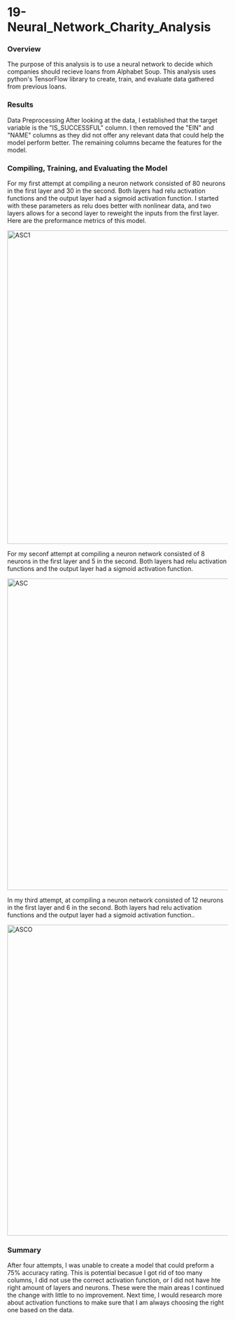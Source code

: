 # 19-Neural_Network_Charity_Analysis
 
### Overview
The purpose of this analysis is to use a neural network to decide which companies should recieve loans from Alphabet Soup. This analysis uses python's TensorFlow library to create, train, and evaluate data gathered from previous loans.

### Results
Data Preprocessing
After looking at the data, I established that the target variable is the "IS_SUCCESSFUL" column. I then removed the "EIN" and "NAME" columns as they did not offer any relevant data that could help the model perform better. The remaining columns became the features for the model.

### Compiling, Training, and Evaluating the Model

For my first attempt at compiling a neuron network consisted of 80 neurons in the first layer and 30 in the second. Both layers had relu activation functions and the output layer had a sigmoid activation function. I started with these parameters as relu does better with nonlinear data, and two layers allows for a second layer to reweight the inputs from the first layer. Here are the preformance metrics of this model.

<img width="715" alt="ASC1" src="https://user-images.githubusercontent.com/99519095/179438876-6edf6ae1-6062-47dd-acea-bec134aec88b.png">


For my seconf attempt at compiling a neuron network consisted of 8 neurons in the first layer and 5 in the second. Both layers had relu activation functions and the output layer had a sigmoid activation function.

<img width="711" alt="ASC" src="https://user-images.githubusercontent.com/99519095/179438930-6c48d1b4-00d1-45de-8700-3d1e5d5dc1a8.png">

In my third attempt, at compiling a neuron network consisted of 12 neurons in the first layer and 6 in the second. Both layers had relu activation functions and the output layer had a sigmoid activation function..

<img width="709" alt="ASCO" src="https://user-images.githubusercontent.com/99519095/179438976-e45b9125-4305-4fbc-ad7d-e5827345ba8c.png">

### Summary
After four attempts, I was unable to create a model that could preform a 75% accuracy rating. This is potential becasue I got rid of too many columns, I did not use the correct activation function, or I did not have hte right amount of layers and neurons. These were the main areas I continued the change with little to no improvement. Next time, I would research more about activation functions to make sure that I am always choosing the right one based on the data.
